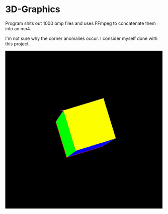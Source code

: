 # 3D-Graphics

Program shits out 1000 bmp files and uses FFmpeg to concatenate them into an mp4.

I'm not sure why the corner anomalies occur. I consider myself done with this project.

![Rotating Cube](demo.gif)
